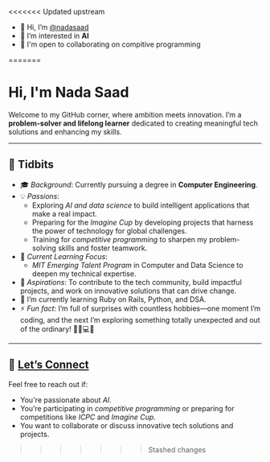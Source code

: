 <<<<<<< Updated upstream
- 👋 Hi, I’m [@nadasaad](https://www.linkedin.com/in/nada-saad365/)
- 👀 I’m interested in **AI** 
- 🤝 I'm open to collaborating on compitive programming


=======
# Hi, I'm Nada Saad

Welcome to my GitHub corner, where ambition meets innovation. I’m a **problem-solver and lifelong learner** dedicated to creating meaningful tech solutions and enhancing my skills.

---

## 🌟 Tidbits

- 🎓 *Background*: Currently pursuing a degree in **Computer Engineering**.
- 💡 *Passions*:
  - Exploring *AI and data science* to build intelligent applications that make a real impact.
  - Preparing for the *Imagine Cup* by developing projects that harness the power of technology for global challenges.
  - Training for *competitive programming* to sharpen my problem-solving skills and foster teamwork.
- 🧠 *Current Learning Focus*:
  - *MIT Emerging Talent Program* in Computer and Data Science to deepen my technical expertise.
- 💪 *Aspirations*: To contribute to the tech community, build impactful projects, and work on innovative solutions that can drive change.
- 🌱 I’m currently learning Ruby on Rails, Python, and DSA.
- ⚡ *Fun fact*: I’m full of surprises with countless hobbies—one moment I’m coding, and the next I’m exploring something totally unexpected and out of the ordinary! 🎨🚀💻🌀

---

## 💬 [Let’s Connect](https://www.linkedin.com/in/nada-saad365/)

Feel free to reach out if:

- You're passionate about *AI*.
- You’re participating in *competitive programming* or preparing for competitions like *ICPC* and *Imagine Cup*.
- You want to collaborate or discuss innovative tech solutions and projects.
>>>>>>> Stashed changes
